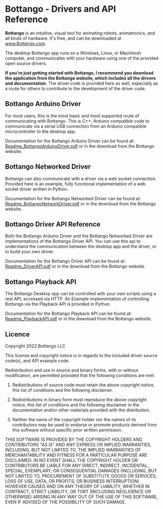 # Bottango - Drivers and API Reference

**Bottango** is an intuitive, visual tool for animating robots, animatronics, and all kinds of hardware. It's free, and can be downloaded at <a href="http://www.Bottango.com/" target="_blank">www.Bottango.com</a>.

The desktop Bottango app runs on a Windows, Linux, or Macintosh computer, and communicates with your hardware using one of the provided open source drivers.

**If you're just getting started with Bottango, I recommend you download the application from the Bottango website, which includes all the drivers and documentation.** The driver code is provided here as well, especially as a route for others to contribute to the development of the driver code.


## Bottango Arduino Driver

For most users, this is the most basic and most supported route of communicating with Bottango. This is C++, Arduino compatible code to communicate via a serial USB connection from an Arduino compatible microcontroller to the desktop app.

Documentation for the Bottango Arduino Driver can be found at: [Readme_BottangoArduinoDriver.pdf](https://s3.us-west-1.amazonaws.com/bottango.com/GithubDocs/Readme_BottangoArduinoDriver.pdf) or in the download from the Bottango website.

## Bottango Networked Driver

Bottango can also communicate with a driver via a web socket connection. Provided here is an example, fully functional implementation of a web socket driver written in Python.

Documentation for the Bottango Networked Driver can be found at: [Readme_BottangoNetworkDriver.pdf](https://s3.us-west-1.amazonaws.com/bottango.com/GithubDocs/Readme_BottangoNetworkDriver.pdf) or in the download from the Bottango website.

## Bottango Driver API Reference

Both the Bottango Arduino Driver and the Bottango Networked Driver are implementations of the Bottango Driver API. You can use this api to understand the communication between the desktop app and the driver, or to build your own driver.

Documentation for the Bottango Driver API can be found at: [Readme_DriverAPI.pdf](https://s3.us-west-1.amazonaws.com/bottango.com/GithubDocs/Readme_DriverAPI.pdf) or in the download from the Bottango website.

## Bottango Playback API

The Bottango Desktop app can be controlled with your own scripts using a rest API, accessed via HTTP. An Example implementation of controlling Bottango via the Playback API is provided in Python.

Documentation for the Bottango Playback API can be found at: [Readme_PlaybackAPI.pdf](https://s3.us-west-1.amazonaws.com/bottango.com/GithubDocs/Readme_PlaybackAPI.pdf) or in the download from the Bottango website.

## Licence

Copyright 2022 Bottango LLC

This license and copyright notice is in regards to the included driver source code(s), and API example code.

Redistribution and use in source and binary forms, with or without modification, are permitted provided that the following conditions are met:

1. Redistributions of source code must retain the above copyright notice, this list of conditions and the following disclaimer.

2. Redistributions in binary form must reproduce the above copyright notice, this list of conditions and the following disclaimer in the documentation and/or other materials provided with the distribution.

3. Neither the name of the copyright holder nor the names of its contributors may be used to endorse or promote products derived from this software without specific prior written permission.

THIS SOFTWARE IS PROVIDED BY THE COPYRIGHT HOLDERS AND CONTRIBUTORS "AS IS" AND ANY EXPRESS OR IMPLIED WARRANTIES, INCLUDING, BUT NOT LIMITED TO, THE IMPLIED WARRANTIES OF MERCHANTABILITY AND FITNESS FOR A PARTICULAR PURPOSE ARE DISCLAIMED. IN NO EVENT SHALL THE COPYRIGHT HOLDER OR CONTRIBUTORS BE LIABLE FOR ANY DIRECT, INDIRECT, INCIDENTAL, SPECIAL, EXEMPLARY, OR CONSEQUENTIAL DAMAGES (INCLUDING, BUT NOT LIMITED TO, PROCUREMENT OF SUBSTITUTE GOODS OR SERVICES; LOSS OF USE, DATA, OR PROFITS; OR BUSINESS INTERRUPTION) HOWEVER CAUSED AND ON ANY THEORY OF LIABILITY, WHETHER IN CONTRACT, STRICT LIABILITY, OR TORT (INCLUDING NEGLIGENCE OR OTHERWISE) ARISING IN ANY WAY OUT OF THE USE OF THIS SOFTWARE, EVEN IF ADVISED OF THE POSSIBILITY OF SUCH DAMAGE.